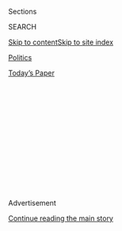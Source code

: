 <div id="app">

<div>

<div>

<div>

<div class="NYTAppHideMasthead css-1q2w90k e1suatyy0">

<div class="section css-ui9rw0 e1suatyy2">

<div class="css-eph4ug er09x8g0">

<div class="css-6n7j50">

</div>

<span class="css-1dv1kvn">Sections</span>

<div class="css-10488qs">

<span class="css-1dv1kvn">SEARCH</span>

</div>

[Skip to content](#site-content)[Skip to site
index](#site-index)

</div>

<div id="masthead-section-label" class="css-1wr3we4 eaxe0e00">

[Politics](https://www.nytimes.com/section/politics)

</div>

<div class="css-10698na e1huz5gh0">

</div>

</div>

<div id="masthead-bar-one" class="section hasLinks css-15hmgas e1csuq9d3">

<div class="css-uqyvli e1csuq9d0">

</div>

<div class="css-1uqjmks e1csuq9d1">

</div>

<div class="css-9e9ivx">

[](https://myaccount.nytimes.com/auth/login?response_type=cookie&client_id=vi)

</div>

<div class="css-1bvtpon e1csuq9d2">

[Today’s
Paper](https://www.nytimes.com/section/todayspaper)

</div>

</div>

</div>

</div>

<div data-aria-hidden="false">

<div id="site-content" data-role="main">

<div>

<div class="css-1aor85t" style="opacity:0.000000001;z-index:-1;visibility:hidden">

<div class="css-1hqnpie">

<div class="css-epjblv">

<span class="css-17xtcya">[Politics](/section/politics)</span><span class="css-x15j1o">|</span><span class="css-fwqvlz">Congress
Presses Military Leaders on Suspected Russian
Bounties</span>

</div>

<div class="css-k008qs">

<div class="css-1iwv8en">

<span class="css-18z7m18"></span>

<div>

</div>

</div>

<span class="css-1n6z4y">https://nyti.ms/3egH5Lk</span>

<div class="css-1705lsu">

<div class="css-4xjgmj">

<div class="css-4skfbu" data-role="toolbar" data-aria-label="Social Media Share buttons, Save button, and Comments Panel with current comment count" data-testid="share-tools">

  - 
  - 
  - 
  - 
    
    <div class="css-6n7j50">
    
    </div>

  - 

</div>

</div>

</div>

</div>

</div>

</div>

<div id="NYT_TOP_BANNER_REGION" class="css-13pd83m">

</div>

<div id="top-wrapper" class="css-1sy8kpn">

<div id="top-slug" class="css-l9onyx">

Advertisement

</div>

[Continue reading the main
story](#after-top)

<div class="ad top-wrapper" style="text-align:center;height:100%;display:block;min-height:250px">

<div id="top" class="place-ad" data-position="top" data-size-key="top">

</div>

</div>

<div id="after-top">

</div>

</div>

<div>

<div id="sponsor-wrapper" class="css-1hyfx7x">

<div id="sponsor-slug" class="css-19vbshk">

Supported by

</div>

[Continue reading the main
story](#after-sponsor)

<div id="sponsor" class="ad sponsor-wrapper" style="text-align:center;height:100%;display:block">

</div>

<div id="after-sponsor">

</div>

</div>

<div class="css-186x18t">

</div>

<div class="css-1vkm6nb ehdk2mb0">

# Congress Presses Military Leaders on Suspected Russian Bounties

</div>

Two House hearings grappled with a C.I.A. assessment that Russia offered
payments to kill American troops in Afghanistan — and White House
inaction on the months-old judgment.

<div class="css-79elbk" data-testid="photoviewer-wrapper">

<div class="css-z3e15g" data-testid="photoviewer-wrapper-hidden">

</div>

<div class="css-1a48zt4 ehw59r15" data-testid="photoviewer-children">

![<span class="css-16f3y1r e13ogyst0" data-aria-hidden="true">Gen. Mark
A. Milley, the chairman of the Joint Chiefs of staff, and Defense
Secretary Mark T. Esper, left, testified at a House Armed Services
Committee hearing on
Thursday.</span><span class="css-cnj6d5 e1z0qqy90" itemprop="copyrightHolder"><span class="css-1ly73wi e1tej78p0">Credit...</span><span><span>Pool
photo by Greg
Nash</span></span></span>](https://static01.nyt.com/images/2020/07/09/us/politics/09dc-intel/09dc-intel-articleLarge.jpg?quality=75&auto=webp&disable=upscale)

</div>

</div>

<div class="css-18e8msd">

<div class="css-vp77d3 epjyd6m0">

<div class="css-1baulvz">

By [<span class="css-1baulvz" itemprop="name">Charlie
Savage</span>](https://www.nytimes.com/by/charlie-savage) and
[<span class="css-1baulvz last-byline" itemprop="name">Eric
Schmitt</span>](https://www.nytimes.com/by/eric-schmitt)

</div>

</div>

  - 
    
    <div class="css-ld3wwf e16638kd2">
    
    July 9,
    2020
    
    </div>

  - 
    
    <div class="css-4xjgmj">
    
    <div class="css-d8bdto" data-role="toolbar" data-aria-label="Social Media Share buttons, Save button, and Comments Panel with current comment count" data-testid="share-tools">
    
      - 
      - 
      - 
      - 
        
        <div class="css-6n7j50">
        
        </div>
    
      - 
    
    </div>
    
    </div>

</div>

</div>

<div class="section meteredContent css-1r7ky0e" name="articleBody" itemprop="articleBody">

<div class="css-1fanzo5 StoryBodyCompanionColumn">

<div class="css-53u6y8">

WASHINGTON — The top American military officer delivered the Pentagon’s
strongest public expression of concern to date on Thursday about the
C.I.A.’s assessment that [Russia offered bounties to Afghan
militants](https://www.nytimes.com/2020/07/29/us/politics/trump-putin-bounties.html)
for killing American troops, even as former top intelligence and
military leaders questioned the Trump administration’s inaction.

The current and former officials testified at a pair of House hearings
as lawmakers grappled with the continuing fallout from the disclosure of
the intelligence assessment. Gen. Mark A. Milley, the chairman of the
Joint Chiefs of Staff, and Defense Secretary Mark T. Esper testified in
front of the Armed Services Committee, and former national security
officials before the Foreign Affairs Committee.

“If in fact there’s bounties, I am an outraged general,” said General
Milley, who served three tours in Afghanistan. “If, in fact, there’s
bounties directed by the government of Russia or any of their
institutions to kill American soldiers, that’s a big deal. That’s a real
big deal.”

He also said that while the government so far lacks proof that any
Russian bounties caused specific military casualties, “we are still
looking.”

</div>

</div>

<div class="css-1fanzo5 StoryBodyCompanionColumn">

<div class="css-53u6y8">

“We’re not done,” he continued. “We’re going to run this thing to
ground.”

General Milley’s comments stood in contrast to efforts by the Trump
administration to dismiss the C.I.A.’s judgment and to justify the White
House’s failure to authorize any response to Moscow by downplaying the
assessment as uncorroborated. After The New York Times first reported on
the suspected bounties on June 26, [President Trump deemed the matter a
“hoax.”](https://twitter.com/realDonaldTrump/status/1278284552679624705)

“It is outrageous to me that we ask our servicemen and women to put
their lives in danger for our peace and security, and yet the
administration won’t believe a credible piece of intelligence putting
bounties on their heads,” Representative Gregory W. Meeks, Democrat of
New York, said at the foreign affairs hearing. “How was Congress never
briefed until the claim was leaked to the press at great risk to
whistle-blowers?”

Based on intelligence that included accounts from interrogated detainees
and electronic intercepts of data showing payments from a bank account
linked to Russia’s military intelligence agency, the G.R.U., to the
Taliban, the C.I.A. concluded that Russia had escalated its support to
the Taliban to include financial incentives for killing Americans and
other coalition troops.

The C.I.A. — as well as analysts at the National Counterterrorism Center
— expressed medium or moderate confidence in that conclusion. The
National Security Agency, which puts greater stock in surveillance
intercepts, was more skeptical, officials have said.

The White House initially denied that Mr. Trump had been briefed, but
did not deny a subsequent Times report that the intelligence was
included in his written daily briefing in late February. But Mr. Trump
often chooses not to read his written briefing, and White House aides
later stressed to lawmakers that a C.I.A. official who delivers his oral
briefings did not bring it up.

</div>

</div>

<div class="css-1fanzo5 StoryBodyCompanionColumn">

<div class="css-53u6y8">

Michael J. Morell, a former acting C.I.A. director, portrayed that as
scapegoating in testimony to the Foreign Affairs Committee. He pointed
out that the briefer is the lowest-ranking person in the room during the
president’s regular intelligence briefings, and said the national
security adviser, the C.I.A. director, the director of national
intelligence or the White House chief of staff could also have brought
the suspicions about Russian bounties to the president’s attention. He
also noted that Mr. Esper receives a copy of the written President’s
Daily Brief.

Mr. Morell also disputed the White House’s suggestion that an
intelligence assessment had to be unanimously backed by intelligence
agencies to be taken seriously. In previous administrations, he said, if
the intelligence community assessed such information at any level of
confidence, officials would have told both the president and
congressional leaders immediately about that judgment and any dissent.
If the confidence level were low, he said, an administration would seek
more information before acting, while a medium- or high-level assessment
would most likely result in a response.

“You never have certainty in intelligence,” Mr. Morell added.

John W. Nicholson Jr., a retired general who led coalition forces in
Afghanistan from 2016 to the middle of 2018, testified before the
Foreign Affairs Committee that Russia grew bolder over his tenure.
Afghan governors, he said, brought him weapons and other military
equipment and said Russians had provided them to the Taliban.

General Nicholson [talked about Russian support for the Taliban
publicly](https://www.bbc.com/news/world-asia-43500299) while still in
that role, and he said on Thursday that it was important to respond to
such findings — including by going public with accusations to elicit a
response from Russia.

“It may just be denial, but you’ve got it on their radar screen,” he
said. “They know they’re being watched. They know you’re pushing back.
So these kinds of actions are extremely important. And of course, the
higher up you go, the more powerful the response is.”

Later, pressed by a Republican lawmaker, Representative Lee Zeldin of
New York, to comment on leaks of classified intelligence, General
Nicholson noted that they were unhelpful — his comments were [garbled in
the live video](https://www.youtube.com/watch?v=9m_qt2lPmvU) of the
hearing that was conducted remotely because of the pandemic — but then
praised the hearing itself. He said that drawing attention to the
American suspicions of the bounty plot could cause the Russians “to dial
down what they are doing.”

The ranking Republican on the Foreign Affairs Committee, Representative
Michael McCaul of Texas, said the government needed to take the
intelligence seriously given Russia’s track record. He criticized Mr.
Trump’s idea of inviting Russia to rejoin the economic alliance known as
the Group of 7, and noted that the administration already had legal
authority to impose new sanctions.

</div>

</div>

<div class="css-1fanzo5 StoryBodyCompanionColumn">

<div class="css-53u6y8">

“While it’s not news that Moscow has provided the Taliban with weapons
and other support,” Mr. McCaul said, “Russia paying bounties for the
murder of American service members would be an unacceptable escalation.
If true, the administration, in my judgment, must take swift and certain
action to hold the Putin regime accountable.”

The tone was different in the Armed Services Committee hearing, where
several Republicans sought to play down the significance of the
intelligence assessment, pointing to a lack of concrete evidence linking
Russian payments to specific American combat casualties.

Early in that hearing, a Republican asked Mr. Esper if he had ever
received a briefing that included the word “bounties” in connection with
killing American troops, and he said he had not. But later, under
skeptical questioning from Democrats, he acknowledged that he had been
briefed in February about intelligence that Russia was making “payments”
to Taliban-linked militants for killing American troops.

Commanders in the region heard about the reports a month earlier, Mr.
Esper said, and had taken steps to safeguard American troops, who he
noted were already at the “highest levels” of force protection given
they were operating in a combat zone. Still, he stressed, the
intelligence was uncorroborated.

The discussion at both hearings repeatedly returned to Russia’s broad
range of misbehavior, such as election interference and disinformation
campaigns as well as its suspected covert support for the Taliban that
the C.I.A. now thinks has escalated to offering bounties to incentivize
more frequent attacks amid peace talks.

The issue now, General Milley said, is what should or could be done to
push back — through steps like diplomatic protests, the imposition of
new economic sanctions or other forms of pressure.

“Some of that is done,” General Milley said. “Are we doing as much as we
could or should? Perhaps not.”

</div>

</div>

<div>

</div>

</div>

<div>

</div>

<div>

</div>

<div>

</div>

<div>

<div id="bottom-wrapper" class="css-1ede5it">

<div id="bottom-slug" class="css-l9onyx">

Advertisement

</div>

[Continue reading the main
story](#after-bottom)

<div id="bottom" class="ad bottom-wrapper" style="text-align:center;height:100%;display:block;min-height:90px">

</div>

<div id="after-bottom">

</div>

</div>

</div>

</div>

</div>

## Site Index

<div>

</div>

## Site Information Navigation

  - [© <span>2020</span> <span>The New York Times
    Company</span>](https://help.nytimes.com/hc/en-us/articles/115014792127-Copyright-notice)

<!-- end list -->

  - [NYTCo](https://www.nytco.com/)
  - [Contact
    Us](https://help.nytimes.com/hc/en-us/articles/115015385887-Contact-Us)
  - [Work with us](https://www.nytco.com/careers/)
  - [Advertise](https://nytmediakit.com/)
  - [T Brand Studio](http://www.tbrandstudio.com/)
  - [Your Ad
    Choices](https://www.nytimes.com/privacy/cookie-policy#how-do-i-manage-trackers)
  - [Privacy](https://www.nytimes.com/privacy)
  - [Terms of
    Service](https://help.nytimes.com/hc/en-us/articles/115014893428-Terms-of-service)
  - [Terms of
    Sale](https://help.nytimes.com/hc/en-us/articles/115014893968-Terms-of-sale)
  - [Site
    Map](https://spiderbites.nytimes.com)
  - [Help](https://help.nytimes.com/hc/en-us)
  - [Subscriptions](https://www.nytimes.com/subscription?campaignId=37WXW)

</div>

</div>

</div>

</div>
